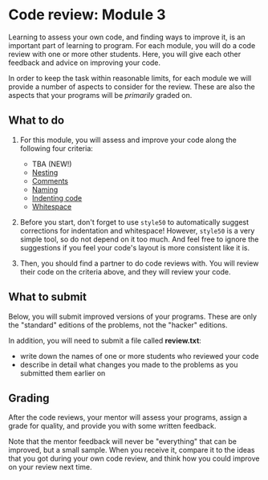 # Code review: Module 3

Learning to assess your own code, and finding ways to improve it, is an important part of learning to program. For each module, you will do a code review with one or more other students. Here, you will give each other feedback and advice on improving your code.

In order to keep the task within reasonable limits, for each module we will provide a number of aspects to consider for the review. These are also the aspects that your programs will be *primarily* graded on.

## What to do

1. For this module, you will assess and improve your code along the following four criteria:

    - TBA (NEW!)
	- [Nesting](/quality/nesting)
    - [Comments](/quality/comments)
    - [Naming](/quality/naming)
    - [Indenting code](/quality/indentation)
    - [Whitespace](/quality/whitespace)

2. Before you start, don't forget to use `style50` to automatically suggest corrections for indentation and whitespace! However, `style50` is a very simple tool, so do not depend on it too much. And feel free to ignore the suggestions if you feel your code's layout is more consistent like it is.

3. Then, you should find a partner to do code reviews with. You will review their code on the criteria above, and they will review your code.

## What to submit

Below, you will submit improved versions of your programs. These are only the "standard" editions of the problems, not the "hacker" editions.

In addition, you will need to submit a file called **review.txt**:

- write down the names of one or more students who reviewed your code
- describe in detail what changes you made to the problems as you submitted them earlier on

## Grading

After the code reviews, your mentor will assess your programs, assign a grade for quality, and provide you with some written feedback.

Note that the mentor feedback will never be "everything" that can be improved, but a small sample. When you receive it, compare it to the ideas that you got during your own code review, and think how you could improve on your review next time.
